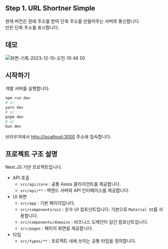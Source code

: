 ## Step 1. URL Shortner Simple

현재 버전은 원래 주소를 받아 단축 주소를 만들어주는 서버와 통신합니다.  
만든 단축 주소를 표시합니다.

## 데모

![화면-기록-2023-12-10-오전-10 46 50](https://github.com/kor-Chipmunk/ProfileLinkService/assets/16275188/94b1250d-4011-4f41-bcbd-d16bcba13544)

## 시작하기

개발 서버를 실행합니다.

```bash
npm run dev
# or
yarn dev
# or
pnpm dev
# or
bun dev
```

브라우저에서 [http://localhost:3000](http://localhost:3000) 주소에 접속합니다.

## 프로젝트 구조 설명

Next.JS 기반 프로젝트입니다.

- API 호출
  - `src/api/core` : 공통 Axios 클라이언트를 제공합니다.
  - `src/api/**` : 백엔드 서버와 API 인터페이스를 제공합니다.
- UI 화면
  - `src/app` : 기본 페이지입니다.
  - `src/components/uis` : 순수 UI 컴포넌트입니다. 기본으로 `Material UI`를 사용합니다.
  - `src/components/domains` : 비즈니스 도메인이 담긴 컴포넌트입니다.
  - `src/pages` : 페이지 화면을 제공합니다.
- 타입
  - `src/types/**` : 프로젝트 내에 쓰이는 공통 타입을 정의합니다.
